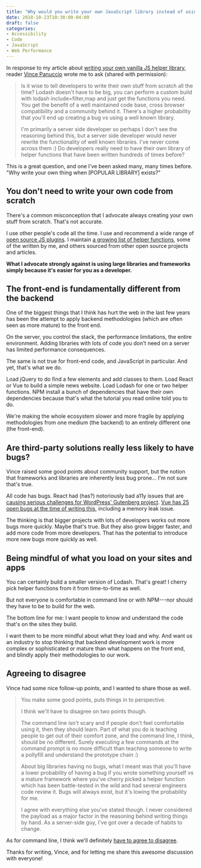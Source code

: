 ```yaml
---
title: "Why would you write your own JavaScript library instead of using an established project?"
date: 2018-10-23T10:30:00-04:00
draft: false
categories:
- Accessibility
- Code
- JavaScript
- Web Performance
---
```


In response to my article about [writing your own vanilla JS helper library](/creating-your-own-vanilla-js-helper-library-like-lodash-and-underscore.js/), reader [Vince Panuccio](https://www.digitalaffinity.com.au/) wrote me to ask (shared with permission):

> Is it wise to tell developers to write their own stuff from scratch all the time? Lodash doesn't have to be big, you can perform a custom build with lodash include=filter,map and just get the functions you need. You get the benefit of a well maintained code base, cross browser compatibility and a community behind it. There's a higher probability that you'll end up creating a bug vs using a well known library.
>
> I'm primarily a server side developer so perhaps I don't see the reasoning behind this, but a server side developer would never rewrite the functionality of well known libraries. I've never come across them :) Do developers really need to have their own library of helper functions that have been written hundreds of times before?

This is a great question, and one I've been asked many, many times before. "Why write your own thing when [POPULAR LIBRARY] exists?"

## You don't need to write your own code from scratch

There's a common misconception that I advocate always creating your own stuff from scratch. That's not accurate.

I use other people's code all the time. I use and recommend a wide range of [open source JS plugins](https://vanillajstoolkit.com/plugins/). I maintain [a growing list of helper functions](https://vanillajstoolkit.com/helpers/), some of the written by me, and others sourced from other open source projects and articles.

**What I advocate strongly against is using large libraries and frameworks simply because it's easier for you as a developer.**

## The front-end is fundamentally different from the backend

One of the biggest things that I think has hurt the web in the last few years has been the attempt to apply backend methodologies (which are often seen as more mature) to the front end.

On the server, you control the stack, the performance limitations, the entire environment. Adding libraries with lots of code you don't need on a server has limited performance consequences.

The same is not true for front-end code, and JavaScript in particular. And yet, that's what we do.

Load jQuery to do find a few elements and add classes to them. Load React or Vue to build a simple news website. Load Lodash for one or two helper functions. NPM install a bunch of dependencies that have their own dependencies because that's what the tutorial you read online told you to do.

We're making the whole ecosystem slower and more fragile by applying methodologies from one medium (the backend) to an entirely different one (the front-end).

## Are third-party solutions really less likely to have bugs?

Vince raised some good points about community support, but the notion that frameworks and libraries are inherently less bug prone... I'm not sure that's true.

All code has bugs. React had (has?) notoriously bad a11y issues that are [causing serious challenges for WordPress' Gutenberg project](/frameworks-are-a-barrier-to-entry/). [Vue has 25 open bugs at the time of writing this](https://github.com/vuejs/vue/issues?q=is%3Aissue+is%3Aopen+label%3Abug), including a memory leak issue.

The thinking is that bigger projects with lots of developers works out more bugs more quickly. Maybe that's true. But they also grow bigger faster, and add more code from more developers. That has the potential to introduce more new bugs more quickly as well.

## Being mindful of what you load on your sites and apps

You can certainly build a smaller version of Lodash. That's great! I cherry pick helper functions from it from time-to-time as well.

But not everyone is comfortable in command line or with NPM---nor should they have to be to build for the web.

The bottom line for me: I want people to know and understand the code that's on the sites they build.

I want them to be more mindful about what they load and why. And want us an industry to stop thinking that backend development work is more complex or sophisticated or mature than what happens on the front end, and blindly apply their methodologies to our work.

## Agreeing to disagree

Vince had some nice follow-up points, and I wanted to share those as well.

> You make some good points, puts things in to perspective.
>
> I think we'll have to disagree on two points though.
>
> The command line isn't scary and if people don't feel comfortable using it, then they should learn. Part of what you do is teaching people to get out of their comfort zone, and the command line, I think, should be no different. Surely executing a few commands at the command prompt is no more difficult than teaching someone to write a pollyfill and understand the prototype chain :)
>
> About big libraries having no bugs, what I meant was that you'll have a lower probability of having a bug if you wrote something yourself vs a mature framework where you've cherry picked a helper function which has been battle-tested in the wild and had several engineers code review it. Bugs will always exist, but it's lowing the probability for me.
>
> I agree with everything else you've stated though. I never considered the payload as a major factor in the reasoning behind writing things by hand. As a server-side guy, I've got over a decade of habits to change.

As for command line, I think we'll definitely [have to agree to disagree](/you-dont-need-to-know-command-line-to-be-a-good-developer/).

Thanks for writing, Vince, and for letting me share this awesome discussion with everyone!